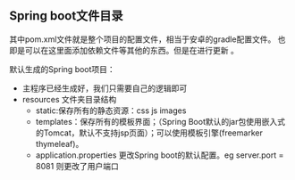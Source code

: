 ## Spring boot文件目录

其中pom.xml文件就是整个项目的配置文件，相当于安卓的gradle配置文件。 也即是可以在这里面添加依赖文件等其他的东西。但是在进行更新  。

默认生成的Spring boot项目：

- 主程序已经生成好，我们只需要自己的逻辑即可
- resources 文件夹目录结构
  - static:保存所有的静态资源：css js images
  - templates：保存所有的模板界面；（Spring Boot默认的jar包使用嵌入式的Tomcat，默认不支持jsp页面）；可以使用模板引擎(freemarker thymeleaf)。
  - application.properties  更改Spring boot的默认配置。eg server.port = 8081  则更改了用户端口

